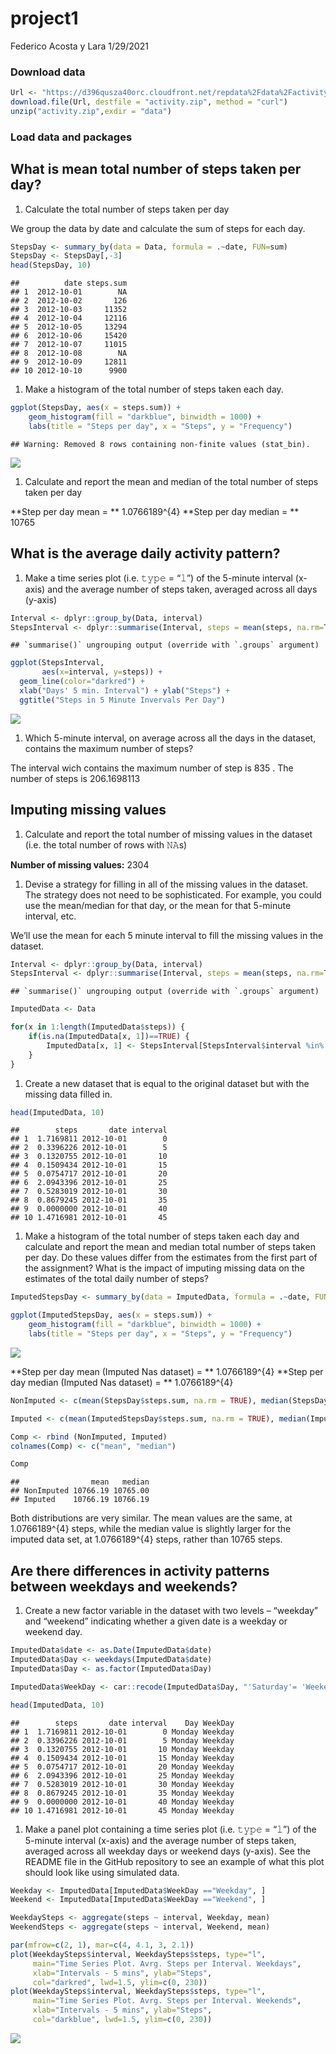 project1
================
Federico Acosta y Lara
1/29/2021

### Download data

``` r
Url <- "https://d396qusza40orc.cloudfront.net/repdata%2Fdata%2Factivity.zip"
download.file(Url, destfile = "activity.zip", method = "curl")
unzip("activity.zip",exdir = "data")
```

### Load data and packages

## What is mean total number of steps taken per day?

1.  Calculate the total number of steps taken per day

We group the data by date and calculate the sum of steps for each day.

``` r
StepsDay <- summary_by(data = Data, formula = .~date, FUN=sum)
StepsDay <- StepsDay[,-3]
head(StepsDay, 10)
```

    ##          date steps.sum
    ## 1  2012-10-01        NA
    ## 2  2012-10-02       126
    ## 3  2012-10-03     11352
    ## 4  2012-10-04     12116
    ## 5  2012-10-05     13294
    ## 6  2012-10-06     15420
    ## 7  2012-10-07     11015
    ## 8  2012-10-08        NA
    ## 9  2012-10-09     12811
    ## 10 2012-10-10      9900

1.  Make a histogram of the total number of steps taken each day.

``` r
ggplot(StepsDay, aes(x = steps.sum)) +
    geom_histogram(fill = "darkblue", binwidth = 1000) +
    labs(title = "Steps per day", x = "Steps", y = "Frequency")
```

    ## Warning: Removed 8 rows containing non-finite values (stat_bin).

![](Project1_files/figure-gfm/plot%20total%20step-1.png)<!-- -->

1.  Calculate and report the mean and median of the total number of
    steps taken per day

**Step per day mean = ** 1.0766189^{4} **Step per day median = ** 10765

## What is the average daily activity pattern?

1.  Make a time series plot (i.e. 𝚝𝚢𝚙𝚎 = “𝚕”) of the 5-minute interval
    (x-axis) and the average number of steps taken, averaged across all
    days (y-axis)

``` r
Interval <- dplyr::group_by(Data, interval)
StepsInterval <- dplyr::summarise(Interval, steps = mean(steps, na.rm=T))
```

    ## `summarise()` ungrouping output (override with `.groups` argument)

``` r
ggplot(StepsInterval, 
       aes(x=interval, y=steps)) +
  geom_line(color="darkred") +
  xlab("Days' 5 min. Interval") + ylab("Steps") +
  ggtitle("Steps in 5 Minute Invervals Per Day")
```

![](Project1_files/figure-gfm/Steps%20per%20interval-1.png)<!-- -->

1.  Which 5-minute interval, on average across all the days in the
    dataset, contains the maximum number of steps?

The interval wich contains the maximum number of step is 835 . The
number of steps is 206.1698113

## Imputing missing values

1.  Calculate and report the total number of missing values in the
    dataset (i.e. the total number of rows with 𝙽𝙰s)

**Number of missing values:** 2304

1.  Devise a strategy for filling in all of the missing values in the
    dataset. The strategy does not need to be sophisticated. For
    example, you could use the mean/median for that day, or the mean for
    that 5-minute interval, etc.

We’ll use the mean for each 5 minute interval to fill the missing values
in the dataset.

``` r
Interval <- dplyr::group_by(Data, interval)
StepsInterval <- dplyr::summarise(Interval, steps = mean(steps, na.rm=T))
```

    ## `summarise()` ungrouping output (override with `.groups` argument)

``` r
ImputedData <- Data

for(x in 1:length(ImputedData$steps)) {
    if(is.na(ImputedData[x, 1])==TRUE) {
        ImputedData[x, 1] <- StepsInterval[StepsInterval$interval %in% ImputedData[x, 3], 2]
    }
}
```

1.  Create a new dataset that is equal to the original dataset but with
    the missing data filled in.

``` r
head(ImputedData, 10)
```

    ##        steps       date interval
    ## 1  1.7169811 2012-10-01        0
    ## 2  0.3396226 2012-10-01        5
    ## 3  0.1320755 2012-10-01       10
    ## 4  0.1509434 2012-10-01       15
    ## 5  0.0754717 2012-10-01       20
    ## 6  2.0943396 2012-10-01       25
    ## 7  0.5283019 2012-10-01       30
    ## 8  0.8679245 2012-10-01       35
    ## 9  0.0000000 2012-10-01       40
    ## 10 1.4716981 2012-10-01       45

1.  Make a histogram of the total number of steps taken each day and
    calculate and report the mean and median total number of steps taken
    per day. Do these values differ from the estimates from the first
    part of the assignment? What is the impact of imputing missing data
    on the estimates of the total daily number of steps?

``` r
ImputedStepsDay <- summary_by(data = ImputedData, formula = .~date, FUN=sum)

ggplot(ImputedStepsDay, aes(x = steps.sum)) +
    geom_histogram(fill = "darkblue", binwidth = 1000) +
    labs(title = "Steps per day", x = "Steps", y = "Frequency")
```

![](Project1_files/figure-gfm/histogram%20imputed-1.png)<!-- -->

**Step per day mean (Imputed Nas dataset) = ** 1.0766189^{4} **Step per
day median (Imputed Nas dataset) = ** 1.0766189^{4}

``` r
NonImputed <- c(mean(StepsDay$steps.sum, na.rm = TRUE), median(StepsDay$steps.sum, na.rm = TRUE))

Imputed <- c(mean(ImputedStepsDay$steps.sum, na.rm = TRUE), median(ImputedStepsDay$steps.sum, na.rm = TRUE))

Comp <- rbind (NonImputed, Imputed)
colnames(Comp) <- c("mean", "median")

Comp
```

    ##                mean   median
    ## NonImputed 10766.19 10765.00
    ## Imputed    10766.19 10766.19

Both distributions are very similar. The mean values are the same, at
1.0766189^{4} steps, while the median value is slightly larger for the
imputed data set, at 1.0766189^{4} steps, rather than 10765 steps.

## Are there differences in activity patterns between weekdays and weekends?

1.  Create a new factor variable in the dataset with two levels –
    “weekday” and “weekend” indicating whether a given date is a weekday
    or weekend day.

``` r
ImputedData$date <- as.Date(ImputedData$date)
ImputedData$Day <- weekdays(ImputedData$date)
ImputedData$Day <- as.factor(ImputedData$Day)

ImputedData$WeekDay <- car::recode(ImputedData$Day, "'Saturday'= 'Weekend'; 'Sunday'= 'Weekend'; else = 'Weekday' ")

head(ImputedData, 10)
```

    ##        steps       date interval    Day WeekDay
    ## 1  1.7169811 2012-10-01        0 Monday Weekday
    ## 2  0.3396226 2012-10-01        5 Monday Weekday
    ## 3  0.1320755 2012-10-01       10 Monday Weekday
    ## 4  0.1509434 2012-10-01       15 Monday Weekday
    ## 5  0.0754717 2012-10-01       20 Monday Weekday
    ## 6  2.0943396 2012-10-01       25 Monday Weekday
    ## 7  0.5283019 2012-10-01       30 Monday Weekday
    ## 8  0.8679245 2012-10-01       35 Monday Weekday
    ## 9  0.0000000 2012-10-01       40 Monday Weekday
    ## 10 1.4716981 2012-10-01       45 Monday Weekday

1.  Make a panel plot containing a time series plot (i.e. 𝚝𝚢𝚙𝚎 = “𝚕”) of
    the 5-minute interval (x-axis) and the average number of steps
    taken, averaged across all weekday days or weekend days (y-axis).
    See the README file in the GitHub repository to see an example of
    what this plot should look like using simulated data.

``` r
Weekday <- ImputedData[ImputedData$WeekDay =="Weekday", ]
Weekend <- ImputedData[ImputedData$WeekDay =="Weekend", ]

WeekdaySteps <- aggregate(steps ~ interval, Weekday, mean)
WeekendSteps <- aggregate(steps ~ interval, Weekend, mean)
```

``` r
par(mfrow=c(2, 1), mar=c(4, 4.1, 3, 2.1))
plot(WeekdaySteps$interval, WeekdaySteps$steps, type="l",
     main="Time Series Plot. Avrg. Steps per Interval. Weekdays",
     xlab="Intervals - 5 mins", ylab="Steps",
     col="darkred", lwd=1.5, ylim=c(0, 230))
plot(WeekdaySteps$interval, WeekdaySteps$steps, type="l",
     main="Time Series Plot. Avrg. Steps per Interval. Weekends",
     xlab="Intervals - 5 mins", ylab="Steps",
     col="darkblue", lwd=1.5, ylim=c(0, 230))
```

![](Project1_files/figure-gfm/panel%20plot%20weekdays%20vs%20weekends-1.png)<!-- -->
